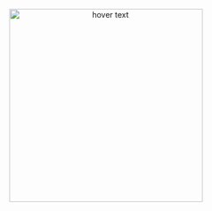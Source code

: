 
<p align="center">
  <img src="https://bigrat.monster/media/bigrat.png" width="350" title="hover text">
</p>
